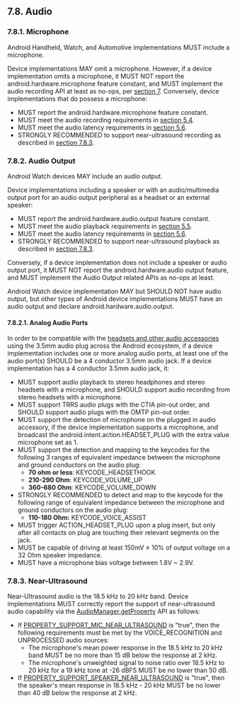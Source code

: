 ## 7.8\. Audio

### 7.8.1\. Microphone

<div class="note">

Android Handheld, Watch, and Automotive implementations MUST include a
microphone.

</div>

Device implementations MAY omit a microphone. However, if a device
implementation omits a microphone, it MUST NOT report the
android.hardware.microphone feature constant, and MUST implement the audio
recording API at least as no-ops, per [section 7](#7_hardware_compatibility).
Conversely, device implementations that do possess a microphone:

*   MUST report the android.hardware.microphone feature constant.
*   MUST meet the audio recording requirements in [section 5.4](#5_4_audio_recording).
*   MUST meet the audio latency requirements in [section 5.6](#5_6_audio_latency).
*   STRONGLY RECOMMENDED to support near-ultrasound recording as described in
[section 7.8.3](#7_8_3_near_ultrasound).

### 7.8.2\. Audio Output

<div class="note">

Android Watch devices MAY include an audio output.

</div>

Device implementations including a speaker or with an audio/multimedia output
port for an audio output peripheral as a headset or an external speaker:

*   MUST report the android.hardware.audio.output feature constant.
*   MUST meet the audio playback requirements in [section 5.5](#5_5_audio_playback).
*   MUST meet the audio latency requirements in [section 5.6](#5_6_audio_latency).
*   STRONGLY RECOMMENDED to support near-ultrasound playback as described in
[section 7.8.3](#7_8_3_near_ultrasound).

Conversely, if a device implementation does not include a speaker or audio
output port, it MUST NOT report the android.hardware.audio output feature, and
MUST implement the Audio Output related APIs as no-ops at least.

Android Watch device implementation MAY but SHOULD NOT have audio output, but
other types of Android device implementations MUST have an audio output and
declare android.hardware.audio.output.

#### 7.8.2.1\. Analog Audio Ports

In order to be compatible with the
[headsets and other audio accessories](http://source.android.com/accessories/headset-spec.html)
using the 3.5mm audio plug across the Android ecosystem, if a device
implementation includes one or more analog audio ports, at least one of the
audio port(s) SHOULD be a 4 conductor 3.5mm audio jack. If a device
implementation has a 4 conductor 3.5mm audio jack, it:

*   MUST support audio playback to stereo headphones and stereo headsets with a
microphone, and SHOULD support audio recording from stereo headsets with a
microphone.
*   MUST support TRRS audio plugs with the CTIA pin-out order, and SHOULD
support audio plugs with the OMTP pin-out order.
*   MUST support the detection of microphone on the plugged in audio accessory,
if the device implementation supports a microphone, and broadcast the
android.intent.action.HEADSET_PLUG with the extra value microphone set as 1.
*   MUST support the detection and mapping to the keycodes for the following
3 ranges of equivalent impedance between the microphone and ground conductors
on the audio plug:
    *   **70 ohm or less**: KEYCODE_HEADSETHOOK
    *   **210-290 Ohm**: KEYCODE_VOLUME_UP
    *   **360-680 Ohm**: KEYCODE_VOLUME_DOWN
*   STRONGLY RECOMMENDED to detect and map to the keycode for the following
range of equivalent impedance between the microphone and ground conductors
on the audio plug:
    *   **110-180 Ohm:** KEYCODE_VOICE_ASSIST
*   MUST trigger ACTION_HEADSET_PLUG upon a plug insert, but only after all
contacts on plug are touching their relevant segments on the jack.
*   MUST be capable of driving at least 150mV ± 10% of output voltage on a 32
Ohm speaker impedance.
*   MUST have a microphone bias voltage between 1.8V ~ 2.9V.

### 7.8.3\. Near-Ultrasound

Near-Ultrasound audio is the 18.5 kHz to 20 kHz band. Device implementations
MUST correctly report the support of near-ultrasound audio capability via the
[AudioManager.getProperty](http://developer.android.com/reference/android/media/AudioManager.html#getProperty%28java.lang.String%29)
API as follows:

*   If
[PROPERTY_SUPPORT_MIC_NEAR_ULTRASOUND](http://developer.android.com/reference/android/media/AudioManager.html#PROPERTY_SUPPORT_MIC_NEAR_ULTRASOUND)
is "true", then the following requirements must be met by the
VOICE_RECOGNITION and UNPROCESSED audio sources:
    *   The microphone's mean power response in the 18.5 kHz to 20 kHz band
MUST be no more than 15 dB below the response at 2 kHz.
    * The microphone's unweighted signal to noise ratio over 18.5 kHz to 20 kHz
for a 19 kHz tone at -26 dBFS MUST be no lower than 50 dB.
*   If
[PROPERTY_SUPPORT_SPEAKER_NEAR_ULTRASOUND](http://developer.android.com/reference/android/media/AudioManager.html#PROPERTY_SUPPORT_SPEAKER_NEAR_ULTRASOUND)
is "true", then the speaker's mean response in 18.5 kHz - 20 kHz MUST be no
lower than 40 dB below the response at 2 kHz.

